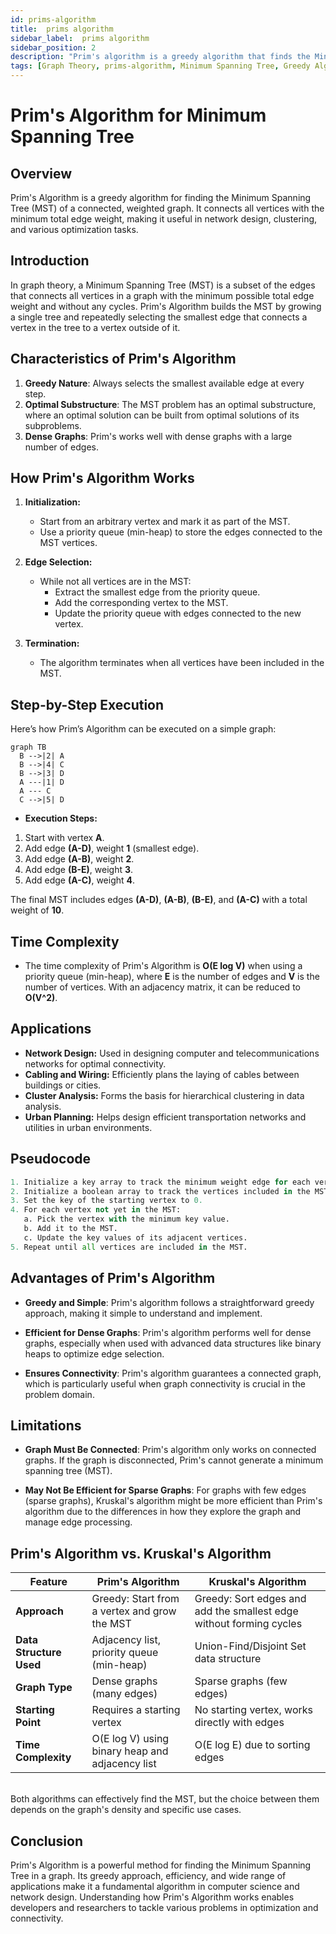 ```yaml
---
id: prims-algorithm
title:  prims algorithm
sidebar_label:  prims algorithm
sidebar_position: 2
description: "Prim's algorithm is a greedy algorithm that finds the Minimum Spanning Tree (MST)"
tags: [Graph Theory, prims-algorithm, Minimum Spanning Tree, Greedy Algorithms, Optimization]
---
```

# Prim's Algorithm for Minimum Spanning Tree

## Overview
Prim's Algorithm is a greedy algorithm for finding the Minimum Spanning Tree (MST) of a connected, weighted graph. It connects all vertices with the minimum total edge weight, making it useful in network design, clustering, and various optimization tasks.
## Introduction
In graph theory, a Minimum Spanning Tree (MST) is a subset of the edges that connects all vertices in a graph with the minimum possible total edge weight and without any cycles. Prim's Algorithm builds the MST by growing a single tree and repeatedly selecting the smallest edge that connects a vertex in the tree to a vertex outside of it.

## Characteristics of Prim's Algorithm

1. **Greedy Nature**: Always selects the smallest available edge at every step.
2. **Optimal Substructure**: The MST problem has an optimal substructure, where an optimal solution can be built from optimal solutions of its subproblems.
3. **Dense Graphs**: Prim's works well with dense graphs with a large number of edges.


## How Prim's Algorithm Works
1. **Initialization:**
   - Start from an arbitrary vertex and mark it as part of the MST.
   - Use a priority queue (min-heap) to store the edges connected to the MST vertices.

2. **Edge Selection:**
   - While not all vertices are in the MST:
     - Extract the smallest edge from the priority queue.
     - Add the corresponding vertex to the MST.
     - Update the priority queue with edges connected to the new vertex.

3. **Termination:**
   - The algorithm terminates when all vertices have been included in the MST.

## Step-by-Step Execution
Here’s how Prim’s Algorithm can be executed on a simple graph:

```mermaid
graph TB
  B -->|2| A
  B -->|4| C
  B -->|3| D
  A ---|1| D
  A --- C
  C -->|5| D
```

- **Execution Steps:**
1. Start with vertex **A**.
2. Add edge **(A-D)**, weight **1** (smallest edge).
3. Add edge **(A-B)**, weight **2**.
4. Add edge **(B-E)**, weight **3**.
5. Add edge **(A-C)**, weight **4**.

The final MST includes edges **(A-D)**, **(A-B)**, **(B-E)**, and **(A-C)** with a total weight of **10**.

## Time Complexity
- The time complexity of Prim's Algorithm is **O(E log V)** when using a priority queue (min-heap), where **E** is the number of edges and **V** is the number of vertices. With an adjacency matrix, it can be reduced to **O(V^2)**.

## Applications
- **Network Design:** Used in designing computer and telecommunications networks for optimal connectivity.
- **Cabling and Wiring:** Efficiently plans the laying of cables between buildings or cities.
- **Cluster Analysis:** Forms the basis for hierarchical clustering in data analysis.
- **Urban Planning:** Helps design efficient transportation networks and utilities in urban environments.

## Pseudocode

```python
1. Initialize a key array to track the minimum weight edge for each vertex.
2. Initialize a boolean array to track the vertices included in the MST.
3. Set the key of the starting vertex to 0.
4. For each vertex not yet in the MST:
   a. Pick the vertex with the minimum key value.
   b. Add it to the MST.
   c. Update the key values of its adjacent vertices.
5. Repeat until all vertices are included in the MST.
```

## Advantages of Prim's Algorithm

- **Greedy and Simple**: Prim's algorithm follows a straightforward greedy approach, making it simple to understand and implement.
  
- **Efficient for Dense Graphs**: Prim's algorithm performs well for dense graphs, especially when used with advanced data structures like binary heaps to optimize edge selection.
  
- **Ensures Connectivity**: Prim's algorithm guarantees a connected graph, which is particularly useful when graph connectivity is crucial in the problem domain.

## Limitations

- **Graph Must Be Connected**: Prim's algorithm only works on connected graphs. If the graph is disconnected, Prim's cannot generate a minimum spanning tree (MST).
  
- **May Not Be Efficient for Sparse Graphs**: For graphs with few edges (sparse graphs), Kruskal's algorithm might be more efficient than Prim's algorithm due to the differences in how they explore the graph and manage edge processing.

## Prim's Algorithm vs. Kruskal's Algorithm

| Feature                | Prim's Algorithm                                       | Kruskal's Algorithm                                                      |
|------------------------|--------------------------------------------------------|--------------------------------------------------------------------------|
| **Approach**           | Greedy: Start from a vertex and grow the MST           | Greedy: Sort edges and add the smallest edge without forming cycles      |
| **Data Structure Used**| Adjacency list, priority queue (min-heap)              | Union-Find/Disjoint Set data structure                                   |
| **Graph Type**         | Dense graphs (many edges)                              | Sparse graphs (few edges)                                                |
| **Starting Point**     | Requires a starting vertex                             | No starting vertex, works directly with edges                            |
| **Time Complexity**    | O(E log V) using binary heap and adjacency list        | O(E log E) due to sorting edges                                          |
<br>
Both algorithms can effectively find the MST, but the choice between them depends on the graph's density and specific use cases.

## Conclusion
Prim's Algorithm is a powerful method for finding the Minimum Spanning Tree in a graph. Its greedy approach, efficiency, and wide range of applications make it a fundamental algorithm in computer science and network design. Understanding how Prim's Algorithm works enables developers and researchers to tackle various problems in optimization and connectivity.

